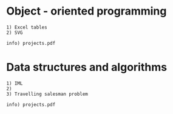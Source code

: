 # Object - oriented programming
	1) Excel tables
	2) SVG
	
	info) projects.pdf

# Data structures and algorithms
	1) IML
	2)
	3) Travelling salesman problem
	
	info) projects.pdf
